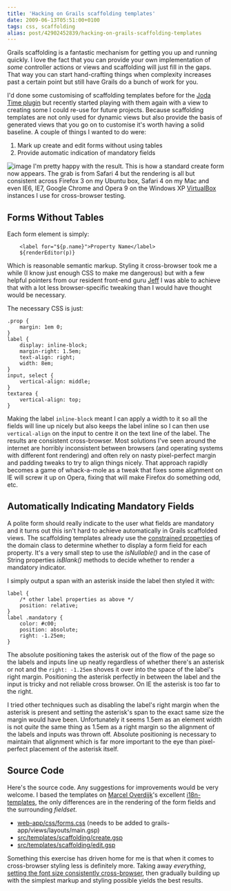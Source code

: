 ```yaml
---
title: 'Hacking on Grails scaffolding templates'
date: 2009-06-13T05:51:00+0100
tags: css, scaffolding
alias: post/42902452839/hacking-on-grails-scaffolding-templates
---
```


Grails scaffolding is a fantastic mechanism for getting you up and running quickly. I love the fact that you can provide your own implementation of _some_ controller actions or views and scaffolding will just fill in the gaps. That way you can start hand-crafting things when complexity increases past a certain point but still have Grails do a bunch of work for you.

I'd done some customising of scaffolding templates before for the [Joda Time plugin][2] but recently started playing with them again with a view to creating some I could re-use for future projects. Because scaffolding templates are not only used for dynamic views but also provide the basis of generated views that you go on to customise it's worth having a solid baseline. A couple of things I wanted to do were:

1. Mark up create and edit forms without using tables
2. Provide automatic indication of mandatory fields

<!-- more -->

![image][1]
I'm pretty happy with the result. This is how a standard create form now appears. The grab is from Safari 4 but the rendering is all but consistent across Firefox 3 on my Ubuntu box, Safari 4 on my Mac and even IE6, IE7, Google Chrome and Opera 9 on the Windows XP [VirtualBox][3] instances I use for cross-browser testing.

## Forms Without Tables

Each form element is simply:

        <label for="${p.name}">Property Name</label>
        ${renderEditor(p)}

Which is reasonable semantic markup. Styling it cross-browser took me a while (I know just enough CSS to make me dangerous) but with a few helpful pointers from our resident front-end guru [Jeff][4] I was able to achieve that with a lot less browser-specific tweaking than I would have thought would be necessary.

The necessary CSS is just:

    .prop {
        margin: 1em 0;
    }
    label {
        display: inline-block;
        margin-right: 1.5em;
        text-align: right;
        width: 8em;
    }
    input, select {
        vertical-align: middle;
    }
    textarea {
        vertical-align: top;
    }

Making the label `inline-block` meant I can apply a width to it so all the fields will line up nicely but also keeps the label inline so I can then use `vertical-align` on the input to centre it on the text line of the label. The results are consistent cross-browser. Most solutions I've seen around the internet are horribly inconsistent between browsers (and operating systems with different font rendering) and often rely on nasty pixel-perfect margin and padding tweaks to try to align things nicely. That approach rapidly becomes a game of whack-a-mole as a tweak that fixes some alignment on IE will screw it up on Opera, fixing that will make Firefox do something odd, etc.

## Automatically Indicating Mandatory Fields

A polite form should really indicate to the user what fields are mandatory and it turns out this isn't hard to achieve automatically in Grails scaffolded views. The scaffolding templates already use the [constrained properties][5] of the domain class to determine whether to display a form field for each property. It's a very small step to use the _isNullable()_ and in the case of String properties _isBlank()_ methods to decide whether to render a mandatory indicator.

I simply output a span with an asterisk inside the label then styled it with:

    label {
        /* other label properties as above */
        position: relative;
    }
    label .mandatory {
        color: #c00;
        position: absolute;
        right: -1.25em;
    }

The absolute positioning takes the asterisk out of the flow of the page so the labels and inputs line up neatly regardless of whether there's an asterisk or not and the `right: -1.25em` shoves it over into the space of the label's right margin. Positioning the asterisk perfectly in between the label and the input is tricky and not reliable cross browser. On IE the asterisk is too far to the right.

I tried other techniques such as disabling the label's right margin when the asterisk is present and setting the asterisk's span to the exact same size the margin would have been. Unfortunately it seems 1.5em as an element width is not _quite_ the same thing as 1.5em as a right margin so the alignment of the labels and inputs was thrown off. Absolute positioning is necessary to maintain that alignment which is far more important to the eye than pixel-perfect placement of the asterisk itself.

## Source Code

Here's the source code. Any suggestions for improvements would be very welcome. I based the templates on [Marcel Overdijk][6]'s excellent [i18n-templates][7], the only differences are in the rendering of the form fields and the surrounding _fieldset_.

* [web-app/css/forms.css][8] (needs to be added to grails-app/views/layouts/main.gsp)
* [src/templates/scaffolding/create.gsp][9]
* [src/templates/scaffolding/edit.gsp][10]

Something this exercise has driven home for me is that when it comes to cross-browser styling less is definitely more. Taking away _everything_, [setting the font size consistently cross-browser][11], then gradually building up with the simplest markup and styling possible yields the best results.

[1]: http://4.bp.blogspot.com/_fh9xwLFYBUw/SjMixEDGEpI/AAAAAAAACVg/wcr4gaTX2zc/s320/createpirate.png
[2]: http://grails.org/plugin/joda-time
[3]: http://www.virtualbox.org/
[4]: http://www.codecouch.com/author/jeff/
[5]: http://grails.org/doc/1.1.x/api/org/codehaus/groovy/grails/validation/ConstrainedProperty.html
[6]: http://marceloverdijk.blogspot.com/
[7]: http://grails.org/plugin/i18n-templates
[8]: http://snipt.org/kTp
[9]: http://snipt.org/kUj
[10]: http://snipt.org/kUm
[11]: http://www.codecouch.com/2007/04/how-to-get-consistent-font-sizes-across-all-browsers/

